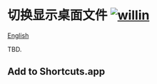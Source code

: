 # 切换显示桌面文件 [![willin](https://img.shields.io/github/followers/willin.svg?label=Followers)](https://github.com/willin)

[English](./readme.md)

TBD.

## Add to Shortcuts.app
